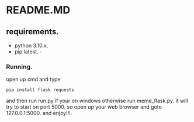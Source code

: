 # README.MD
## requirements.
- python 3.10.x.
- pip latest. -

### Running.
open up cmd and type
```
pip install flask requests
```
and then run run.py if your on windows otherwise run meme_flask.py.
it will try to start on port 5000.
so open up your web browser and goto 127.0.0.1:5000.
and enjoy!!!.